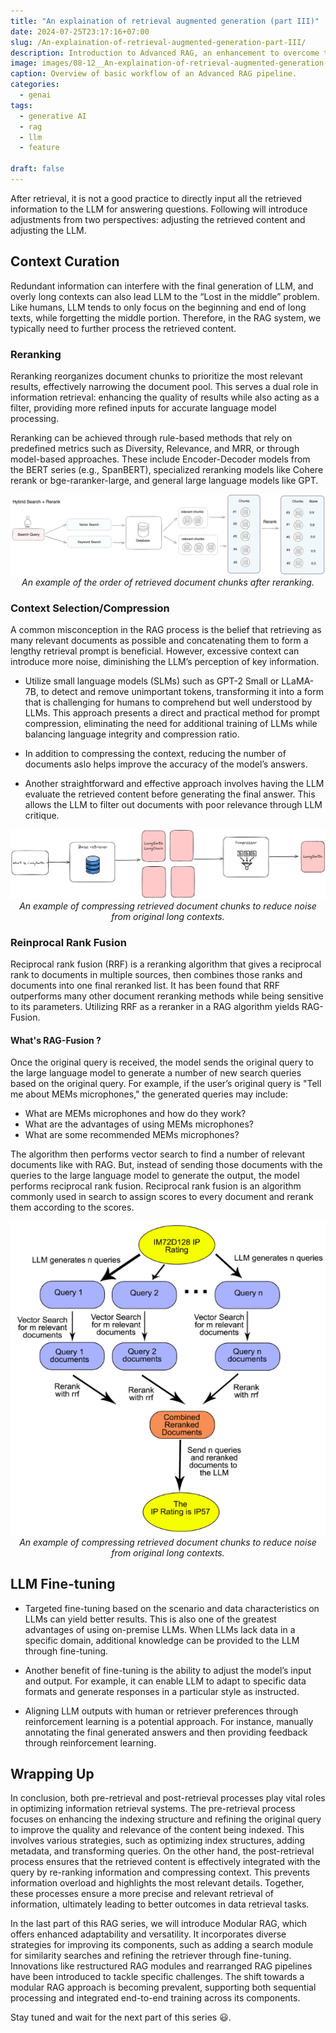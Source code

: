 ```yaml
---
title: "An explaination of retrieval augmented generation (part III)"
date: 2024-07-25T23:17:16+07:00
slug: /An-explaination-of-retrieval-augmented-generation-part-III/
description: Introduction to Advanced RAG, an enhancement to overcome the limitations of Naive RAG.
image: images/08-12__An-explaination-of-retrieval-augmented-generation-part-II/advanced_RAG.png
caption: Overview of basic workflow of an Advanced RAG pipeline.
categories:
  - genai
tags:
  - generative AI
  - rag
  - llm
  - feature

draft: false
---
```


After retrieval, it is not a good practice to directly input all the retrieved information to the LLM for answering questions. Following will introduce adjustments from two perspectives: adjusting the retrieved content and adjusting the LLM.

## Context Curation

Redundant information can interfere with the final generation of LLM, and overly long contexts can also lead LLM to the “Lost in the middle” problem. Like humans, LLM tends to only focus on the beginning and end of long texts, while forgetting the middle portion. Therefore, in the RAG system, we typically need to further process the retrieved content.

### Reranking

Reranking reorganizes document chunks to prioritize the most relevant results, effectively narrowing the document pool. This serves a dual role in information retrieval: enhancing the quality of results while also acting as a filter, providing more refined inputs for accurate language model processing.

Reranking can be achieved through rule-based methods that rely on predefined metrics such as Diversity, Relevance, and MRR, or through model-based approaches. These include Encoder-Decoder models from the BERT series (e.g., SpanBERT), specialized reranking models like Cohere rerank or bge-raranker-large, and general large language models like GPT.

<p align="center">
  <img src="../../../assets/images/08-12__An-explaination-of-retrieval-augmented-generation-part-III/reranking.png" alt="reranking.png"/>
  <br>
  <em>An example of the order of retrieved document chunks after reranking.</em>
</p>


### Context Selection/Compression

A common misconception in the RAG process is the belief that retrieving as many relevant documents as possible and concatenating them to form a lengthy retrieval prompt is beneficial. However, excessive context can introduce more noise, diminishing the LLM’s perception of key information.

- Utilize small language models (SLMs) such as GPT-2 Small or LLaMA-7B, to detect and remove unimportant tokens, transforming it into a form that is challenging for humans to comprehend but well understood by LLMs. This approach presents a direct and practical method for prompt compression, eliminating the need for additional training of LLMs while balancing language integrity and compression ratio.

- In addition to compressing the context, reducing the number of documents aslo helps improve the accuracy of the
model’s answers.

- Another straightforward and effective approach involves having the LLM evaluate the retrieved content before generating the final answer. This allows the LLM to filter out documents with poor relevance through LLM critique.

<p align="center">
  <img src="../../../assets/images/08-12__An-explaination-of-retrieval-augmented-generation-part-III/compressor.png" alt="compressor.png"/>
  <br>
  <em>An example of compressing retrieved document chunks to reduce noise from original long contexts.</em>
</p>

### Reinprocal Rank Fusion

Reciprocal rank fusion (RRF) is a reranking algorithm that gives a reciprocal rank to documents in multiple sources, then combines those ranks and documents into one final reranked list. It has been found that RRF outperforms many other document reranking methods while being sensitive to its parameters. Utilizing RRF as a reranker in a RAG algorithm yields RAG-Fusion.


#### What's RAG-Fusion ?

Once the original query is received, the model sends the original query to the large language model to generate a number of new search queries based on the original query. For example, if the user’s original query is "Tell me about MEMs microphones," the generated queries may include:

- What are MEMs microphones and how do they work?
- What are the advantages of using MEMs microphones?
- What are some recommended MEMs microphones?

The algorithm then performs vector search to find a number of relevant documents like with RAG. But, instead of sending those documents with the queries to the large language model to generate the output, the model performs reciprocal rank fusion. Reciprocal rank fusion is an algorithm commonly used in search to assign scores to every document and rerank them according to the scores.

<p align="center">
  <img src="../../../assets/images/08-12__An-explaination-of-retrieval-augmented-generation-part-III/reinprocal.png" alt="reinprocal.png"/>
  <br>
  <em>An example of compressing retrieved document chunks to reduce noise from original long contexts.</em>
</p>

## LLM Fine-tuning

- Targeted fine-tuning based on the scenario and data characteristics on LLMs can yield better results. This is also one of the greatest advantages of using on-premise LLMs. When LLMs lack data in a specific domain, additional knowledge can be provided to the LLM through fine-tuning. 

- Another benefit of fine-tuning is the ability to adjust the
model’s input and output. For example, it can enable LLM to
adapt to specific data formats and generate responses in a particular style as instructed.

- Aligning LLM outputs with human or retriever preferences
through reinforcement learning is a potential approach. For
instance, manually annotating the final generated answers
and then providing feedback through reinforcement learning.

## Wrapping Up
In conclusion, both pre-retrieval and post-retrieval processes play vital roles in optimizing information retrieval systems. The pre-retrieval process focuses on enhancing the indexing structure and refining the original query to improve the quality and relevance of the content being indexed. This involves various strategies, such as optimizing index structures, adding metadata, and transforming queries. On the other hand, the post-retrieval process ensures that the retrieved content is effectively integrated with the query by re-ranking information and compressing context. This prevents information overload and highlights the most relevant details. Together, these processes ensure a more precise and relevant retrieval of information, ultimately leading to better outcomes in data retrieval tasks.

In the last part of this RAG series, we will introduce Modular RAG, which offers enhanced adaptability and versatility. It incorporates diverse strategies for improving its components, such as adding a search module for similarity searches and refining the retriever through fine-tuning. Innovations like restructured RAG modules and rearranged RAG pipelines have been introduced to tackle specific challenges. The shift towards a modular RAG approach is becoming prevalent, supporting both sequential processing and integrated end-to-end training across its components.

Stay tuned and wait for the next part of this series 😃.